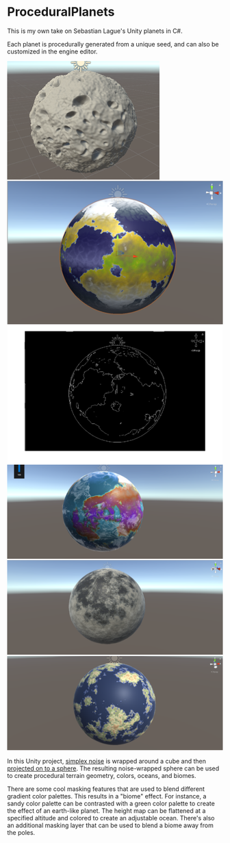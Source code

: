 # ProceduralPlanets

This is my own take on Sebastian Lague's Unity planets in C#.

Each planet is procedurally generated from a unique seed, and can also be customized in the engine editor.

![planet 1](./planet02.png)
![planet 2](./planet_edgedetection01.png)
![planet 3](./planet_edgedetection02.png)
![planet 4](./purpleplanet01.PNG)
![planet 5](./planet09.PNG)
![planet 6](./planet05.PNG)



In this Unity project, [simplex noise](https://en.wikipedia.org/wiki/Simplex_noise) is wrapped around a cube and then [projected on to a sphere](http://mathproofs.blogspot.com/2005/07/mapping-cube-to-sphere.html).
The resulting noise-wrapped sphere can be used to create procedural terrain geometry, colors, oceans, and biomes.

There are some cool masking features that are used to blend different gradient color palettes. This results in a "biome" effect. For instance, a sandy color palette can be contrasted with a green color palette to create the effect of an earth-like planet. The height map can be flattened at a specified altitude and colored to create an adjustable ocean. There's also an additional masking layer that can be used to blend a biome away from the poles.
